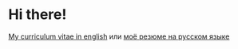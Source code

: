 # Hi there!

[My curriculum vitae in english](./CV.en.md#readme)
или [моё резюме на русском языке](./CV.ru.md#readme)
